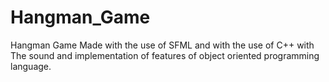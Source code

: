 # Hangman_Game
Hangman Game Made with the use of SFML and with the use of C++ with The sound and implementation of features of object oriented programming language.
